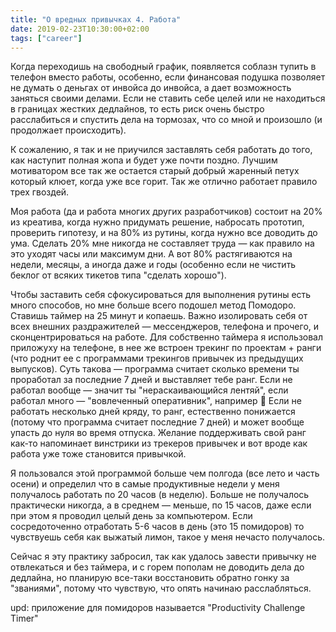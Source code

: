 ```yaml
---
title: "О вредных привычках 4. Работа"
date: 2019-02-23T10:30:00+02:00
tags: ["career"]
---
```


Когда переходишь на свободный график, появляется соблазн тупить в телефон вместо работы, особенно, если финансовая подушка позволяет не думать о деньгах от инвойса до инвойса, а дает возможность заняться своими делами. Если не ставить себе целей или не находиться в границах жестких дедлайнов, то есть риск очень быстро расслабиться и спустить дела на тормозах, что со мной и произошло (и продолжает происходить). 

К сожалению, я так и не приучился заставлять себя работать до того, как наступит полная жопа и будет уже почти поздно. Лучшим мотиватором все так же остается старый добрый жаренный петух который клюет, когда уже все горит. Так же отлично работает правило трех гвоздей.

Моя работа (да и работа многих других разработчиков) состоит на 20% из креатива, когда нужно придумать решение, набросать прототип, проверить гипотезу, и на 80% из рутины, когда нужно все доводить до ума. Сделать 20% мне никогда не составляет труда — как правило на это уходят часы или максимум дни. А вот 80% растягиваются на недели, месяцы, а иногда даже и годы (особенно если не чистить беклог от всяких тикетов типа "сделать хорошо").

Чтобы заставить себя сфокусироваться для выполнения рутины есть много способов, но мне больше всего подошел метод Помодоро. Ставишь таймер на 25 минут и копаешь. Важно изолировать себя от всех внешних раздражителей — мессенджеров, телефона и прочего, и сконцентрироваться на работе. Для собственно таймера я использовал приложуху на телефоне, в нее же встроен трекинг по проектам + ранги (что роднит ее с программами трекингов привычек из предыдущих выпусков). Суть такова — программа считает сколько времени ты проработал за последние 7 дней и выставляет тебе ранг. Если не работал вообще — значит ты "нераскаивающийся лентяй", если работал много — "вовлеченный оперативник", например 🙂 Если не работать несколько дней кряду, то ранг, естественно понижается (потому что программа считает последние 7 дней) и может вообще упасть до нуля во время отпуска. Желание поддерживать свой ранг как-то напоминает винстрики из трекеров привычек и вот вроде как работа уже тоже становится привычкой. 

Я пользовался этой программой больше чем полгода (все лето и часть осени) и определил что в самые продуктивные недели у меня получалось работать по 20 часов (в неделю). Больше не получалось практически никогда, а в среднем — меньше, по 15 часов, даже если при этом я проводил целый день за компьютером. Если сосредоточенно отработать 5-6 часов в день (это 15 помидоров) то чувствуешь себя как выжатый лимон, такое у меня нечасто получалось.

Сейчас я эту практику забросил, так как удалось завести привычку не отвлекаться и без таймера, и с горем пополам не доводить дела до дедлайна, но планирую все-таки восстановить обратно гонку за "званиями", потому что чувствую, что опять начинаю расслабляться.

upd: приложение для помидоров называется "Productivity Challenge Timer"